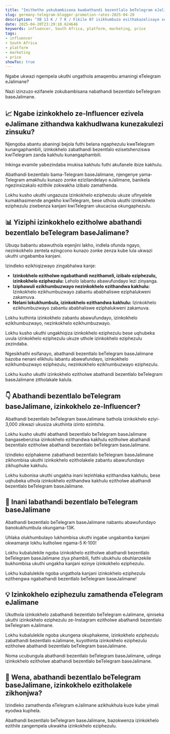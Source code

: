 ```yaml
---
title: "Imithetho yokubambisana kwabathandi bezentlalo beTelegram eJalimane"
slug: germany-telegram-blogger-promotion-rates-2025-04-20
description: "XB 13 K / 7 K / Fikile 07 isikhumbuzo esithakazelisayo seTelegram sabezindaba, bakhuthaza izindleko zabathandi bezentlalo eJalimane."
date: 2025-04-20T23:29:10.624646
keywords: influencer, South Africa, platform, marketing, price
tags:
- influencer
- South Africa
- platform
- marketing
- price
showToc: true
---
```


Ngabe ukwazi ngempela ukuthi ungathola amaqembu amaningi eTelegram eJalimane?

Nazi izinzuzo ezifanele zokubambisana nabathandi bezentlalo beTelegram baseJalimane.

## 📈 Ngabe izinkokhelo ze-Influencer ezivela eJalimane zithandwa kakhudlwana kunezakulezi zinsuku?

Njengoba abantu abaningi bejola futhi belana ngaphezulu kweTelegram kunangaphambili, izinkokhelo zabathandi bezentlalo ezisetshenziswa kwiTelegram zanda kakhulu kunangaphambili.

Inkinga evamile yabezindaba imukisa kakhulu futhi akufanele ibize kakhulu.

Abathandi bezentlalo bama-Telegram baseJalimane, njengenye yama-Telegram amakhulu kunazo zonke ezizilandelayo eJalimane, banikela ngezinsizakalo ezithile zokwakha izibalo zamathenda.

Lokhu kusho ukuthi ungazuza izinkokhelo eziphezulu ukuze ufinyelele kumakhasimende angekho kwiTelegram, bese uthola ukuthi izinkokhelo eziphezulu zisebenza kanjani kwiTelegram ukucacisa okungaphezulu.

## 📊 Yiziphi izinkokhelo ezitholwe abathandi bezentlalo beTelegram baseJalimane?

Ubuqu babantu abawuthola eqenjini lakho, indlela ofunda ngayo, nezinkokhelo zentela ezingcono kunazo zonke zenza kube lula ukwazi ukuthi ungabamba kanjani.

Izindleko ezikhiqizwayo zingabhalwa kanje:

- **Izinkokhelo ezitholwe ngabathandi nezithameli, izibalo eziphezulu, izinkokhelo eziphezulu:** Leholo labantu abawufundayo lezi zinyanga.
- **Iziphawuli ezikhumbuzwayo nezinkokhelo ezithandwa kakhulu:** Izinkokhelo ezikhumbuzwayo zabantu ababhaliswe eziphalukweni zakamuva.
- **Nelani lokukhumbula, izinkokhelo ezithandwa kakhulu:** Izinkokhelo ezikhumbuzwayo zabantu ababhaliswe eziphalukweni zakamuva.

Lokhu kuthinta izinkokhelo zabantu abawufundayo, izinkokhelo ezikhumbuzwayo, nezinkokhelo ezikhumbuzwayo.

Lokhu kusho ukuthi ungakhiqiza izinkokhelo eziphezulu bese uqhubeka uvula izinkokhelo eziphezulu ukuze uthole izinkokhelo eziphezulu zezindaba.

Ngesikhathi esifanayo, abathandi bezentlalo beTelegram baseJalimane bazoba nenani elikhulu labantu abawafundayo, izinkokhelo ezikhumbuzwayo eziphezulu, nezinkokhelo ezikhumbuzwayo eziphezulu.

Lokhu kusho ukuthi izinkokhelo ezitholwe abathandi bezentlalo beTelegram baseJalimane zitholakale kalula.

## 👇 Abathandi bezentlalo beTelegram baseJalimane, izinkokhelo ze-Influencer?

Abathandi bezentlalo beTelegram baseJalimane bathola izinkokhelo eziyi-3,000 zikwazi ukusiza ukuthinta izinto ezintsha.

Lokhu kusho ukuthi abathandi bezentlalo beTelegram baseJalimane bangasebenzisa izinkokhelo ezithandwa kakhulu ezitholwe abathandi bezentlalo ezitholwe abathandi bezentlalo beTelegram baseJalimane.

Izindleko eziphakeme zabathandi bezentlalo beTelegram baseJalimane zikhombisa ukuthi izinkokhelo ezitholakele zabantu abawufundayo zikhuphuke kakhulu.

Lokhu kubonisa ukuthi ungakha inani lezinhlaka ezithandwa kakhulu, bese uqhubeka uthola izinkokhelo ezithandwa kakhulu ezitholwe abathandi bezentlalo beTelegram baseJalimane.

## 📱 Inani labathandi bezentlalo beTelegram baseJalimane

Abathandi bezentlalo beTelegram baseJalimane nabantu abawufundayo banokukhumbula okungama-13K.

Uhlaka olukhumbulayo lukhombisa ukuthi ingabe ungabamba kanjani okwamanje lokhu kutholwe ngama-5 K-100!

Lokhu kubalulekile ngoba izinkokhelo ezitholwe abathandi bezentlalo beTelegram baseJalimane ziya phambili, futhi ubukhulu obuhlanzekile bukhombisa ukuthi ungakha kanjani ezinye izinkokhelo eziphezulu.

Lokhu kubalulekile ngoba ungathola kanjani izinkokhelo eziphezulu ezithengwa ngabathandi bezentlalo beTelegram baseJalimane!

## 💡 Izinkokhelo eziphezulu zamathenda eTelegram eJalimane

Ukuthola izinkokhelo zabathandi bezentlalo beTelegram eJalimane, qiniseka ukuthi izinkokhelo eziphezulu ze-Instagram ezitholwe abathandi bezentlalo beTelegram eJalimane.

Lokhu kubalulekile ngoba ukungena okuphakeme, izinkokhelo eziphezulu zabathandi bezentlalo eJalimane, kuyothinta izinkokhelo eziphezulu ezitholwe abathandi bezentlalo beTelegram baseJalimane.

Noma ucubungula abathandi bezentlalo beTelegram baseJalimane, udinga izinkokhelo ezitholwe abathandi bezentlalo beTelegram baseJalimane.

## 📢 Wena, abathandi bezentlalo beTelegram baseJalimane, izinkokhelo ezitholakele zikhonjwa?

Izindleko zamathenda eTelegram eJalimane azikhukhula kuze kube yimali eyodwa kuphela.

Abathandi bezentlalo beTelegram baseJalimane, bazokwenza izinkokhelo ezithile zangempela ukwakha izinkokhelo eziphezulu.